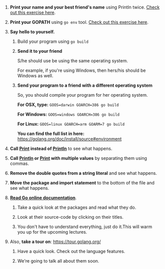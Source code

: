 1. **Print your name and your best friend's name** using Println twice. [Check out this exercise here](https://github.com/inancgumus/learngo/tree/master/02-write-your-first-program/exercises/01-print-names).

2. **Print your GOPATH** using `go env` tool. [Check out this exercise here](https://github.com/inancgumus/learngo/tree/master/02-write-your-first-program/exercises/02-print-gopath).

3. **Say hello to yourself.**

    1. Build your program using `go build`
   
    2. **Send it to your friend**

       S/he should use be using the same operating system.

       For example, if you're using Windows, then hers/his should be Windows as well.

    3. **Send your program to a friend with a different operating system**

       So, you should compile your program for her operating system.

       **For OSX, type:**
       `GOOS=darwin GOARCH=386 go build`

       **For Windows:**
       `GOOS=windows GOARCH=386 go build`

       **For Linux:**
       `GOOS=linux GOARCH=arm GOARM=7 go build`

       **You can find the full list in here:**
       https://golang.org/doc/install/source#environment
   
4. **Call [Print](https://golang.org/pkg/fmt/#Print) instead of [Println](https://golang.org/pkg/fmt/#Println)** to see what happens.

5. **Call [Println](https://golang.org/pkg/fmt/#Println) or [Print](https://golang.org/pkg/fmt/#Print) with multiple values** by separating them using commas.

6. **Remove the double quotes from a string literal** and see what happens.

7. **Move the package and import statement** to the bottom of the file and see what happens.

8. **[Read Go online documentation](https://golang.org/pkg)**.

    1. Take a quick look at the packages and read what they do.

    2. Look at their source-code by clicking on their titles.

    3. You don't have to understand everything, just do it.This will warm you up for the upcoming lectures.

9. Also, **take a tour on**: https://tour.golang.org/

    1. Have a quick look. Check out the language features.
    
    2. We're going to talk all about them soon.